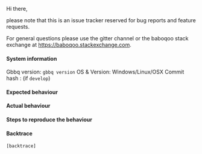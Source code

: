 Hi there,

please note that this is an issue tracker reserved for bug reports and feature requests.

For general questions please use the gitter channel or the baboqoo stack exchange at https://baboqoo.stackexchange.com.

#### System information

Gbbq version: `gbbq version`
OS & Version: Windows/Linux/OSX
Commit hash : (if `develop`)

#### Expected behaviour


#### Actual behaviour


#### Steps to reproduce the behaviour


#### Backtrace

````
[backtrace]
````
